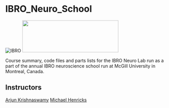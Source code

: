 # IBRO_Neuro_School
![IBRO](http://ibro.org/wp-content/uploads/2018/04/ibro_banner.png)
<img src="https://ibro.org/wp-content/uploads/2021/03/LOGO_young_IBRO-1280x480.jpg" width="300" height="100">

Course summary, code files and parts lists for the IBRO Neuro Lab run as a part of the annual IBRO neuroscience school run at McGill University in Montreal, Canada.

## Instructors
[Arjun Krishnaswamy](http://swamylab.com)
[Michael Henricks](http://www.hendrickslab.org/people.html)

